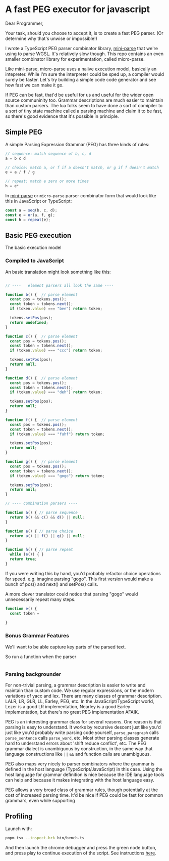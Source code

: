 # A fast PEG executor for javascript

Dear Programmer,

Your task, should you choose to accept it, is to create a fast PEG parser.
(Or determine why that's unwise or impossible!)

I wrote a TypeScript PEG parser combinator library, [mini-parse]
that we're using to parse WGSL. It's relatively slow though.
This repo contains an even smaller combinator library for experimentation,
called micro-parse.

Like mini-parse, micro-parse uses a naiive execution model,
basically an intepreter.
While I'm sure the interpreter could be sped up, a compiler
would surely be faster.
Let's try building a simple code code generator and see
how fast we can make it go.

If PEG can be fast, that'd be useful for us
and useful for the wider open source communinity too. 
Grammar descriptions are much easier to maintain than custom parsers.
The lua folks seem to have done a sort of comipiler to a sort
of tiny state machine called a parsing machine and claim it to be fast,
so there's good evidence that it's possible in principle.

## Simple PEG

A simple Parsing Expression Grammar (PEG) has three kinds of rules:

```ts
// sequence: match sequence of b, c, d
a = b c d

// choice: match a, or f if a doesn't match, or g if f doesn't match
e = a / f / g

// repeat: match e zero or more times
h = e*
```

In [mini-parse] or `micro-parse` parser combinator form that would look like this
in JavaScript or TypeScript:

```ts
const a = seq(b, c, d);
const e = or(a, f, g);
const h = repeat(e);
```

## Basic PEG execution

The basic execution model 


### Compiled to JavaScript

An basic translation might look something like this:

```ts

// ----   element parsers all look the same ----

function b() {  // parse element
  const pos = tokens.pos();
  const token = tokens.next();
  if (token.value) === "bee") return token;

  tokens.setPos(pos);
  return undefined;
} 

function c() {  // parse element
  const pos = tokens.pos();
  const token = tokens.next();
  if (token.value) === "ccc") return token;

  tokens.setPos(pos);
  return null;
} 

function d() {  // parse element
  const pos = tokens.pos();
  const token = tokens.next();
  if (token.value) === "deh") return token;

  tokens.setPos(pos);
  return null;
} 

function f() {  // parse element
  const pos = tokens.pos();
  const token = tokens.next();
  if (token.value) === "fuhf") return token;

  tokens.setPos(pos);
  return null;
} 

function g() {  // parse element
  const pos = tokens.pos();
  const token = tokens.next();
  if (token.value) === "gogo") return token;

  tokens.setPos(pos);
  return null;
} 

// ---- combination parsers ---- 

function a() { // parse sequence
  return b() && c() && d() || null;
}

function e() { // parse choice
  return a() || f() || g() || null; 
}

function h() { // parse repeat
  while (e()) { }
  return true;
}
```

If you were writing this by hand, you'd probably refactor choice operations for speed.
e.g. imagine parsing "gogo". This first version would make a bunch of pos() and next() and setPos() calls.

A more clever translator could notice that parsing "gogo" would unnecessarily repeat many steps.

```ts
function e() {
  const token = 
  
}

```


### Bonus Grammar Features

We'll want to be able capture key parts of the parsed text.

So run a function when the parser 


```wgsl
```


### Parsing backgrounder

For non-trivial parsing, a grammar description is easier to write and maintain
than custom code.
We use regular expressions, or the modern variations of yacc and lex.
There are many classes of grammar description. LALR, LR, GLR, LL, Earley, PEG, etc.
In the JavaScript/TypeScript world,
Lezer is a good LR implementation,
Nearley is a good Earley implementation,
but there's no great PEG implementation AFAIK.

PEG is an interesting grammar class for several reasons.
One reason is that parsing is easy to understand.
It works by recursive descent just like you'd just like you'd probably write parsing code yourself,
`parse_paragraph` calls `parse_sentence` calls `parse_word`, etc.
Most other parsing classes generate hard to understand errors
about 'shift reduce conflict', etc.
The PEG grammar dialect is unambiguous by construction,
in the same way that language constructions like `||` `&&` and function calls
are unambiguous.

PEG also maps very nicely to parser combinators
where the grammar is defined in the host language (TypeScript/JavaScript) in this case.
Using the host language for grammar definition is nice because the IDE language tools can help
and because it makes integrating with the host language easy.

PEG allows a very broad class of grammar rules,
though potentially at the cost of increased parsing time.
It'd be nice if PEG could be fast for common grammars, even
while supporting 

[mini-parse]: https://github.com/wgsl-tooling-wg/wgsl-linker/blob/main/packages/mini-parse/README.md

## Profiling

Launch with:

```sh
pnpm tsx --inspect-brk bin/bench.ts 
```

And then launch the chrome debugger and press the green node button, and press play
to continue execution of the script.
See instructions [here](https://developer.chrome.com/docs/devtools/performance/nodejs).
